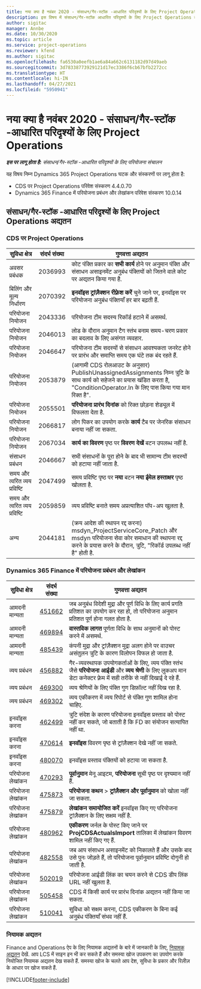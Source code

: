 ```yaml
---
title: नया क्या है नवंबर 2020 - संसाधन/गैर-स्टॉक -आधारित परिदृश्यों के लिए Project Operations
description: इस विषय में संसाधन/गैर-स्टॉक आधारित परिदृश्यों के लिए Project Operations के नवंबर 2020 रिलीज़ में उपलब्ध गुणवत्ता अद्यतनों के बारे में जानकारी दी गई है.
author: sigitac
manager: Annbe
ms.date: 10/30/2020
ms.topic: article
ms.service: project-operations
ms.reviewer: kfend
ms.author: sigitac
ms.openlocfilehash: fa6530a0eefb1ae6a84a662c6131182d97d49aeb
ms.sourcegitcommit: 3d78338773929121d17ec3386f6cb67bfb2272cc
ms.translationtype: HT
ms.contentlocale: hi-IN
ms.lasthandoff: 04/27/2021
ms.locfileid: "5950941"
---
```

# <a name="whats-new-november-2020---project-operations-for-resourcenon-stocked-based-scenarios"></a>नया क्या है नवंबर 2020 - संसाधन/गैर-स्टॉक -आधारित परिदृश्यों के लिए Project Operations

_**इस पर लागू होता है:** संसाधन/गैर-स्टॉक -आधारित परिदृश्यों के लिए परियोजना संचालन_

यह विषय निम्न Dynamics 365 Project Operations घटक और संस्करणों पर लागू होता है:

- CDS पर Project Operations परिवेश संस्करण 4.4.0.70
- Dynamics 365 Finance में परियोजना प्रबंधन और लेखांकन परिवेश संस्करण 10.0.14

## <a name="updates-to-project-operations-for-resource-non-stocked-based-scenarios"></a>संसाधन/गैर-स्टॉक -आधारित परिदृश्यों के लिए Project Operations अद्यतन

### <a name="project-operations-on-cds"></a>CDS पर Project Operations

| सुविधा क्षेत्र                 | संदर्भ संख्या | गुणवत्ता अद्यतन                                                                                                                                                                    |
|------------------------------|------------------|-----------------------------------------------------------------------------------------------------------------------------------------------------------------------------------|
|  अवसर प्रबंधक       | 2036993          | कोट पंक्ति प्रकार का **सभी कार्य** होने पर अनुमान पंक्ति और संसाधन असाइनमेंट अनुबंध पंक्तियों को जितने वाले कोट पर अद्यतन किया गया है.                                                 |
| बिलिंग और मूल्य निर्धारण          | 2070392          | **इनवॉइस ट्रांज़ैक्शन रीफ़्रेश करें** चुने जाने पर, इनवॉइस पर परियोजना अनुबंध पंक्तियाँ हर बार बढ़ती हैं.                                                                         |
| परियोजना नियोजन             | 2043336          | परियोजना टीम सदस्य रिकॉर्ड हटाने में असमर्थ.                                                                                                                                  |
| परियोजना नियोजन             | 2046013          | लोड के दौरान अनुमान टैग स्तंभ बनाम समय-चरण प्रकार का बदलाव के लिए असंगत व्यवहार.                                                                                   |
| परियोजना नियोजन             | 2046647          | परियोजना टीम सदस्यों से संसाधन आवश्यकता जनरेट होने पर प्रारंभ और समाप्ति समय एक घंटे तक बंद रहते हैं.                                                                      |
| परियोजना नियोजन             | 2053879          | (आगामी CDS रोलआउट के अनुसार) PublishUnassignedAssignments निम्न त्रुटि के साथ कार्य को सहेजने का प्रयास खंडित करता है, "ConditionOperator.In के लिए पास किया गया मान रिक्त है".                       |
| परियोजना नियोजन             | 2055501          | **परियोजना प्रारंभ दिनांक** को रिक्त छोड़ना शेड्यूल में विफलता देता है.                                                                                                      |
| परियोजना नियोजन             | 2066817          | लोग पिकर का उपयोग करके **कार्य** टैब पर जेनरिक संसाधन बनाया नहीं जा सकता.                                                                                                   |
| परियोजना नियोजन             | 2067034          | **कार्य का विवरण** पृष्ठ पर **विवरण देखें** बटन उपलब्ध नहीं है.                                                                                                       |
| संसाधन प्रबंधन          | 2046667          | सभी संसाधनों के पूरा होने के बाद भी सामान्य टीम सदस्यों को हटाया नहीं जाता है.                                                                                                    |
| समय और त्वरित व्यय प्रविष्टि | 2047499          | समय प्रविष्टि पृष्ठ पर **नया**  बटन **नया ईमेल हस्ताक्षर** पृष्ठ खोलता है.                                                                                               |
| समय और त्वरित व्यय प्रविष्टि | 2059859          | व्यय प्रविष्टि बनाते समय अप्रत्याशित पॉप-अप खुलता है.                                                                                                                         |
| अन्य                        | 2044181          | (क्रय आदेश की स्थापन रद्द करना) msdyn_ProjectServiceCore_Patch और msdyn परियोजना सेवा कोर समाधान की स्थापना रद्द करने के प्रयास करने के दौरान, त्रुटि, "रिकॉर्ड उपलब्ध नहीं है" होती है.  |

### <a name="project-management-and-accounting-in-dynamics-365-finance"></a>Dynamics 365 Finance में परियोजना प्रबंधन और लेखांकन

| सुविधा क्षेत्र        | संदर्भ संख्या | गुणवत्ता अद्यतन                                                                                                                                                            |
|---------------------|------------------|---------------------------------------------------------------------------------------------------------------------------------------------------------------------------|
| आमदनी मान्यता | [451662](https://fix.lcs.dynamics.com/Issue/Details/?bugId=451662)           | जब अनुबंध विदेशी मुद्रा और पूर्ण विधि के लिए कार्य प्रगति प्रतिशत का उपयोग कर रहा हो, तो परियोजना अनुमान प्रतिशत पूर्ण होना गलत होता है.                     |
| आमदनी मान्यता | [469894](https://fix.lcs.dynamics.com/Issue/Details/?bugId=469894)           | **वास्तविक लागत** पूर्णता विधि के साथ अनुमानों को पोस्ट करने में असमर्थ.                                                                                                    |
| आमदनी मान्यता | [485439](https://fix.lcs.dynamics.com/Issue/Details/?bugId=485439)           | कंपनी मुद्रा और ट्रांज़ैक्शन मुद्रा अलग होने पर वाउचर असंतुलन त्रुटि के कारण विलोपन विफल हो जाता है.                                              |
| व्यय प्रबंधन  | [456882](https://fix.lcs.dynamics.com/Issue/Details/?bugId=456822)           | गैर-व्यवस्थापक उपयोगकर्ताओं के लिए, व्यय पंक्ति स्तंभ जैसे **परियोजना आईडी** और **व्यय श्रेणी** के लिए लुकअप मान डेटा कनेक्टर फ़्रेम में सही तरीके से नहीं दिखाई दे रहे हैं. |
| व्यय प्रबंधन  | [469300](https://fix.lcs.dynamics.com/Issue/Details/?bugId=469300)           | व्यय श्रेणियों के लिए पंक्ति गुण डिफ़ॉल्ट नहीं दिख रहा है.                                                                                                         |
| व्यय प्रबंधन  | [469302](https://fix.lcs.dynamics.com/Issue/Details/?bugId=469302)           | व्यय एकीकरण में व्यय रिपोर्ट से पंक्ति गुण शामिल होना चाहिए.                                                                                             |
| इनवॉइस करना           | [462499](https://fix.lcs.dynamics.com/Issue/Details/?bugId=462499)           | त्रुटि संदेश के कारण परियोजना इनवॉइस प्रस्ताव को पोस्ट नहीं कर सकते, जो बताती है कि FD का संयोजन सत्यापित नहीं था.                                                    |
| इनवॉइस करना           | [470614](https://fix.lcs.dynamics.com/Issue/Details/?bugId=470614)           | **इनवॉइस** विवरण पृष्ठ से ट्रांज़ैक्शन देखे नहीं जा सकते.                                                                                                              |
| इनवॉइस करना           | [480070](https://fix.lcs.dynamics.com/Issue/Details/?bugId=480070)           | इनवॉइस प्रस्ताव पंक्तियों को हटाया जा सकता है.                                                                                                                                  |
| परियोजना लेखांकन  | [470293](https://fix.lcs.dynamics.com/Issue/Details/?bugId=470293)           | **पूर्वानुमान** मेनू आइटम, **परियोजना** सूची पृष्ठ पर दृश्यमान नहीं हैं.                                                                                                   |
| परियोजना लेखांकन  | [475873](https://fix.lcs.dynamics.com/Issue/Details/?bugId=475873)           | **परियोजना कथन**   > **ट्रांज़ैक्शन और पूर्वानुमान** को खोला नहीं जा सकता.                                                                                                       |
| परियोजना लेखांकन  | [475879](https://fix.lcs.dynamics.com/Issue/Details/?bugId=475879)           | **लेखांकन समायोजित करें** इनवॉइस किए गए परियोजना ट्रांज़ैक्शन के लिए सक्षम नहीं है.                                                                                                  |
| परियोजना लेखांकन  | [480962](https://fix.lcs.dynamics.com/Issue/Details/?bugId=480962)           | **एकीकरण** जर्नल के पोस्ट किए जाने पर **ProjCDSActualsImport** तालिका में लेखांकन विवरण शामिल नहीं किए गए हैं.                                                  |
| परियोजना लेखांकन  | [482558](https://fix.lcs.dynamics.com/Issue/Details/?bugId=482558)           | जब आप संसाधन असाइनमेंट को निकालते हैं और उसके बाद उसे पुनः जोड़ते हैं, तो परियोजना पूर्वानुमान प्रविष्टि दोगुनी हो जाती है.                                                                            |
| परियोजना लेखांकन  | [502019](https://fix.lcs.dynamics.com/Issue/Details/?bugId=502019)           | परियोजना आईडी लिंक का चयन करने से CDS डीप लिंक URL नहीं खुलता है.                                                                                                         |
| परियोजना लेखांकन  | [505458](https://fix.lcs.dynamics.com/Issue/Details/?bugId=505458)           | CDS में किसी कार्य पर प्रारंभ दिनांक अद्यतन नहीं किया जा सकता.                                                                                                                           |
| परियोजना लेखांकन  | [510041](https://fix.lcs.dynamics.com/Issue/Details/?bugId=510041)           | सुविधा को सक्षम करना, CDS एकीकरण के बिना कई अनुबंध पंक्तियाँ संभव नहीं हैं.                                                                                   |

### <a name="regulatory-updates"></a>नियामक अद्यतन
Finance and Operations ऐप के लिए नियामक अद्यतनों के बारे में जानकारी के लिए, [नियामक अद्यतन](/dynamics365/finance/localizations/regulatory-updates) देखें. आप LCS में साइन इन भी कर सकते हैं और समस्या खोज उपकरण का उपयोग करके नियोजित नियामक अद्यतन देख सकते हैं. समस्या खोज के चलते आप देश, सुविधा के प्रकार और रिलीज़ के आधार पर खोज सकते हैं.


[!INCLUDE[footer-include](../includes/footer-banner.md)]